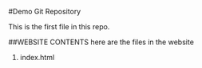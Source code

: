 #Demo Git Repository

This is the first file in this repo.

##WEBSITE CONTENTS
here are the files in the website
1. index.html
